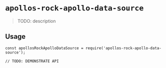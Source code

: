 # `apollos-rock-apollo-data-source`

> TODO: description

## Usage

```
const apollosRockApolloDataSource = require('apollos-rock-apollo-data-source');

// TODO: DEMONSTRATE API
```

